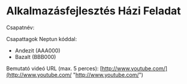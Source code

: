 # Alkalmazásfejlesztés Házi Feladat #
 
Csapatnév:
 
Csapattagok Neptun kóddal:
  * Andezit (AAA000)
  * Bazalt (BBB000)

Bemutató videó URL (max. 5 perces): [http://www.youtube.com/](http://www.youtube.com/ "http://www.youtube.com/")
